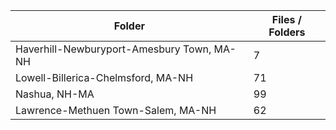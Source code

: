 | Folder                                     |   Files / Folders |
|--------------------------------------------|-------------------|
| Haverhill-Newburyport-Amesbury Town, MA-NH |                 7 |
| Lowell-Billerica-Chelmsford, MA-NH         |                71 |
| Nashua, NH-MA                              |                99 |
| Lawrence-Methuen Town-Salem, MA-NH         |                62 |
